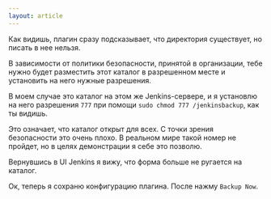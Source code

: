 ```yaml
---
layout: article
---
```

Как видишь, плагин сразу подсказывает, что директория существует, но писать в нее нельзя.

В зависимости от политики безопасности, принятой в организации, тебе нужно будет разместить этот каталог в разрешенном месте и установить на него нужные разрешения.

В моем случае это каталог на этом же Jenkins-сервере, и я установлю на него разрешения `777` при помощи `sudo chmod 777 /jenkinsbackup`, как ты видишь.

Это означает, что каталог открыт для всех. С точки зрения безопасности это очень плохо. В реальном мире такой номер не пройдет, но в целях демонстрации я себе это позволю.

Вернувшись в UI Jenkins я вижу, что форма больше не ругается на каталог.

Ок, теперь я сохраню конфигурацию плагина. После нажму `Backup Now`.
